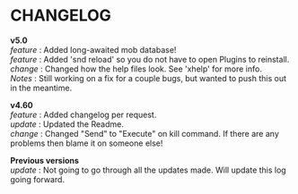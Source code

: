 # CHANGELOG
**v5.0**<br>
*feature*   : Added long-awaited mob database!<br>
*feature*   : Added 'snd reload' so you do not have to open Plugins to reinstall.<br>
*change*    : Changed how the help files look. See 'xhelp' for more info.<br>
*Notes*     : Still working on a fix for a couple bugs, but wanted to push this out in the meantime.

**v4.60**<br>
*feature*   : Added changelog per request.<br>
*update*    : Updated the Readme.<br>
*change*    : Changed "Send" to "Execute" on kill command. If there are any problems then blame it on someone else!<br>

**Previous versions**<br>
*update*    : Not going to go through all the updates made. Will update this log going forward.